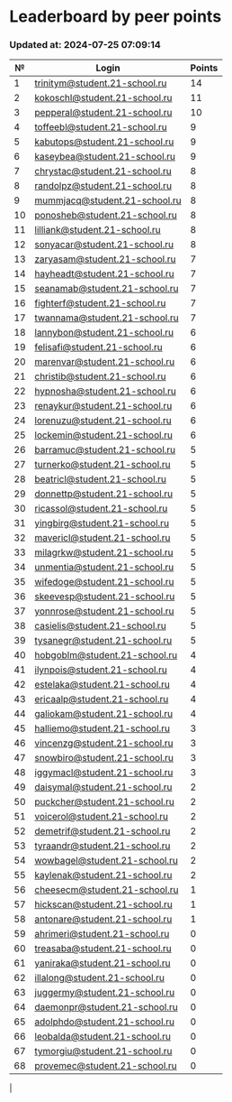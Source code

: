 # Leaderboard by peer points

### Updated at: 2024-07-25 07:09:14

| № | Login | Points |
|---|-------|--------|
|1|trinitym@student.21-school.ru|14|
|2|kokoschl@student.21-school.ru|11|
|3|pepperal@student.21-school.ru|10|
|4|toffeebl@student.21-school.ru|9|
|5|kabutops@student.21-school.ru|9|
|6|kaseybea@student.21-school.ru|9|
|7|chrystac@student.21-school.ru|8|
|8|randolpz@student.21-school.ru|8|
|9|mummjacq@student.21-school.ru|8|
|10|ponosheb@student.21-school.ru|8|
|11|lilliank@student.21-school.ru|8|
|12|sonyacar@student.21-school.ru|8|
|13|zaryasam@student.21-school.ru|7|
|14|hayheadt@student.21-school.ru|7|
|15|seanamab@student.21-school.ru|7|
|16|fighterf@student.21-school.ru|7|
|17|twannama@student.21-school.ru|7|
|18|lannybon@student.21-school.ru|6|
|19|felisafi@student.21-school.ru|6|
|20|marenvar@student.21-school.ru|6|
|21|christib@student.21-school.ru|6|
|22|hypnosha@student.21-school.ru|6|
|23|renaykur@student.21-school.ru|6|
|24|lorenuzu@student.21-school.ru|6|
|25|lockemin@student.21-school.ru|6|
|26|barramuc@student.21-school.ru|5|
|27|turnerko@student.21-school.ru|5|
|28|beatricl@student.21-school.ru|5|
|29|donnettp@student.21-school.ru|5|
|30|ricassol@student.21-school.ru|5|
|31|yingbirg@student.21-school.ru|5|
|32|mavericl@student.21-school.ru|5|
|33|milagrkw@student.21-school.ru|5|
|34|unmentia@student.21-school.ru|5|
|35|wifedoge@student.21-school.ru|5|
|36|skeevesp@student.21-school.ru|5|
|37|yonnrose@student.21-school.ru|5|
|38|casielis@student.21-school.ru|5|
|39|tysanegr@student.21-school.ru|5|
|40|hobgoblm@student.21-school.ru|4|
|41|ilynpois@student.21-school.ru|4|
|42|estelaka@student.21-school.ru|4|
|43|ericaalp@student.21-school.ru|4|
|44|galiokam@student.21-school.ru|4|
|45|halliemo@student.21-school.ru|3|
|46|vincenzg@student.21-school.ru|3|
|47|snowbiro@student.21-school.ru|3|
|48|iggymacl@student.21-school.ru|3|
|49|daisymal@student.21-school.ru|2|
|50|puckcher@student.21-school.ru|2|
|51|voicerol@student.21-school.ru|2|
|52|demetrif@student.21-school.ru|2|
|53|tyraandr@student.21-school.ru|2|
|54|wowbagel@student.21-school.ru|2|
|55|kaylenak@student.21-school.ru|2|
|56|cheesecm@student.21-school.ru|1|
|57|hickscan@student.21-school.ru|1|
|58|antonare@student.21-school.ru|1|
|59|ahrimeri@student.21-school.ru|0|
|60|treasaba@student.21-school.ru|0|
|61|yaniraka@student.21-school.ru|0|
|62|illalong@student.21-school.ru|0|
|63|juggermy@student.21-school.ru|0|
|64|daemonpr@student.21-school.ru|0|
|65|adolphdo@student.21-school.ru|0|
|66|leobalda@student.21-school.ru|0|
|67|tymorgiu@student.21-school.ru|0|
|68|provemec@student.21-school.ru|0|
|
